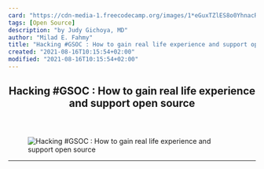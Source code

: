 ```yaml
---
card: "https://cdn-media-1.freecodecamp.org/images/1*eGuxTZlES8o0YhnacR0Bwg.png"
tags: [Open Source]
description: "by Judy Gichoya, MD"
author: "Milad E. Fahmy"
title: "Hacking #GSOC : How to gain real life experience and support open source"
created: "2021-08-16T10:15:54+02:00"
modified: "2021-08-16T10:15:54+02:00"
---
```

<div class="site-wrapper">
<main id="site-main" class="site-main outer">
<div class="inner">
<article class="post-full post tag-open-source tag-google tag-tech tag-programming tag-web-development ">
<header class="post-full-header">
<h1 class="post-full-title">Hacking #GSOC : How to gain real life experience and support open source</h1>
</header>
<figure class="post-full-image">
<picture>
<source media="(max-width: 700px)" sizes="1px" srcset="data:image/gif;base64,R0lGODlhAQABAIAAAAAAAP///yH5BAEAAAAALAAAAAABAAEAAAIBRAA7 1w">
<source media="(min-width: 701px)" sizes="(max-width: 800px) 400px,
(max-width: 1170px) 700px,
1400px" srcset="https://cdn-media-1.freecodecamp.org/images/1*eGuxTZlES8o0YhnacR0Bwg.png 300w,
https://cdn-media-1.freecodecamp.org/images/1*eGuxTZlES8o0YhnacR0Bwg.png 600w,
https://cdn-media-1.freecodecamp.org/images/1*eGuxTZlES8o0YhnacR0Bwg.png 1000w,
https://cdn-media-1.freecodecamp.org/images/1*eGuxTZlES8o0YhnacR0Bwg.png 2000w">
<img onerror="this.style.display='none'" src="https://cdn-media-1.freecodecamp.org/images/1*eGuxTZlES8o0YhnacR0Bwg.png" alt="Hacking #GSOC : How to gain real life experience and support open source">
</picture>
</figure>
<section class="post-full-content">
<div class="post-content medium-migrated-article">
</div>
<hr>
</section>
</article>
</div>
</main>
</div>
<!-- Google Tag Manager (noscript) -->
<!-- End Google Tag Manager (noscript) -->
